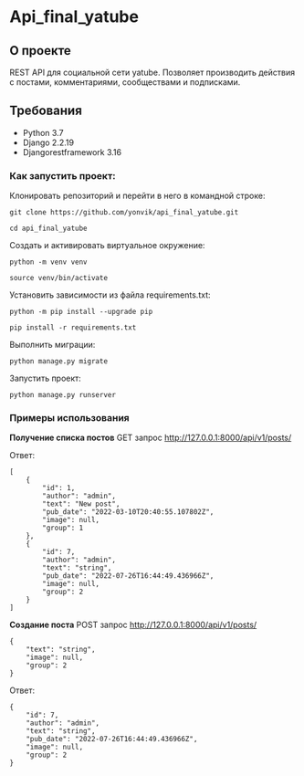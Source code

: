 # Api_final_yatube

## О проекте
REST API для социальной сети yatube.
Позволяет производить действия с постами, комментариями, сообществами и подписками.

## Требования
- Python 3.7 
- Django 2.2.19
- Djangorestframework 3.16

### Как запустить проект:
Клонировать репозиторий и перейти в него в командной строке:
```
git clone https://github.com/yonvik/api_final_yatube.git
```
```
cd api_final_yatube
```
Cоздать и активировать виртуальное окружение:
```
python -m venv venv
```
```
source venv/bin/activate
```
Установить зависимости из файла requirements.txt:
```
python -m pip install --upgrade pip
```
```
pip install -r requirements.txt
```
Выполнить миграции:
```
python manage.py migrate
```
Запустить проект:
```
python manage.py runserver
```
### Примеры использования
**Получение списка постов**
GET запрос http://127.0.0.1:8000/api/v1/posts/

Ответ:
```
[
    {
        "id": 1,
        "author": "admin",
        "text": "New post",
        "pub_date": "2022-03-10T20:40:55.107802Z",
        "image": null,
        "group": 1
    },
    {
        "id": 7,
        "author": "admin",
        "text": "string",
        "pub_date": "2022-07-26T16:44:49.436966Z",
        "image": null,
        "group": 2
    }
]
```
**Создание поста**
POST запрос http://127.0.0.1:8000/api/v1/posts/
```
{
    "text": "string",
    "image": null,
    "group": 2
}
```
Ответ:
```
{
    "id": 7,
    "author": "admin",
    "text": "string",
    "pub_date": "2022-07-26T16:44:49.436966Z",
    "image": null,
    "group": 2
}
```
